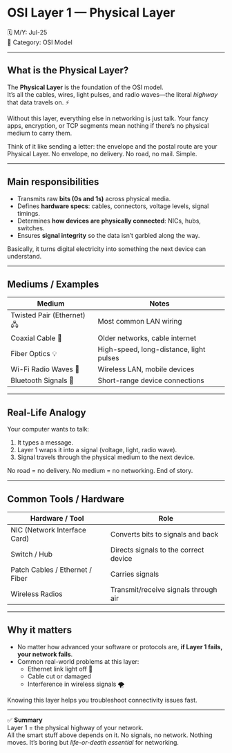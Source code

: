 # OSI Layer 1 — Physical Layer

🗓️ M/Y: Jul-25  
📂 Category: OSI Model

---

## What is the Physical Layer?

The **Physical Layer** is the foundation of the OSI model.  
It’s all the cables, wires, light pulses, and radio waves—the literal *highway* that data travels on. ⚡  

Without this layer, everything else in networking is just talk. Your fancy apps, encryption, or TCP segments mean nothing if there’s no physical medium to carry them.

Think of it like sending a letter: the envelope and the postal route are your Physical Layer. No envelope, no delivery. No road, no mail. Simple.  

---

## Main responsibilities

- Transmits raw **bits (0s and 1s)** across physical media.  
- Defines **hardware specs**: cables, connectors, voltage levels, signal timings.  
- Determines **how devices are physically connected**: NICs, hubs, switches.  
- Ensures **signal integrity** so the data isn’t garbled along the way.  

Basically, it turns digital electricity into something the next device can understand.

---

## Mediums / Examples

| Medium | Notes |
|--------|-------|
| Twisted Pair (Ethernet) 🖧 | Most common LAN wiring |
| Coaxial Cable 📡 | Older networks, cable internet |
| Fiber Optics 💡 | High-speed, long-distance, light pulses |
| Wi-Fi Radio Waves 📶 | Wireless LAN, mobile devices |
| Bluetooth Signals 🔵 | Short-range device connections |

---

## Real-Life Analogy

Your computer wants to talk:  
1. It types a message.  
2. Layer 1 wraps it into a signal (voltage, light, radio wave).  
3. Signal travels through the physical medium to the next device.  

No road = no delivery. No medium = no networking. End of story.

---

## Common Tools / Hardware

| Hardware / Tool | Role |
|-----------------|------|
| NIC (Network Interface Card) | Converts bits to signals and back |
| Switch / Hub | Directs signals to the correct device |
| Patch Cables / Ethernet / Fiber | Carries signals |
| Wireless Radios | Transmit/receive signals through air |

---

## Why it matters

- No matter how advanced your software or protocols are, **if Layer 1 fails, your network fails**.  
- Common real-world problems at this layer:  
  - Ethernet link light off 🔴  
  - Cable cut or damaged  
  - Interference in wireless signals 🌪️  

Knowing this layer helps you troubleshoot connectivity issues fast.  

---

✅ **Summary**  
Layer 1 = the physical highway of your network.  
All the smart stuff above depends on it. No signals, no network. Nothing moves. It’s boring but *life-or-death essential* for networking.
